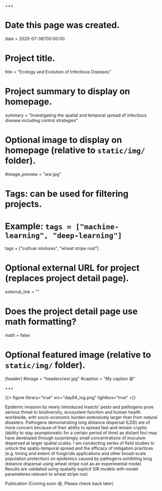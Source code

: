 +++
# Date this page was created.
date = 2020-07-08T00:00:00

# Project title.
title = "Ecology and Evolution of Infectious Diseases"

# Project summary to display on homepage.
summary = "Investigating the spatial and temporal spread of infectious disease including control strategies"

# Optional image to display on homepage (relative to `static/img/` folder).
#image_preview = "wsr.jpg"

# Tags: can be used for filtering projects.
# Example: `tags = ["machine-learning", "deep-learning"]`
tags = ["cultivar mixtures", "wheat stripe rust"]

# Optional external URL for project (replaces project detail page).
external_link = ""

# Does the project detail page use math formatting?
math = false

# Optional featured image (relative to `static/img/` folder).
[header]
#image = "headers/wsr.jpg"
#caption = "My caption :smile:"


+++

{{< figure library="true" src="day84_log.png" lightbox="true" >}}

Epidemic invasion by newly introduced insects’ pests and pathogens pose serious threat to biodiversity, ecosystem function and human health worldwide, with socio-economic burden extensively larger than from natural disasters. Pathogens demonstrating long distance dispersal (LDD) are of more concern because of their ability to spread fast and remain cryptic (ability to stay asymptomatic for a certain period of time) as distant foci may have developed through surprisingly small concentrations of inoculum dispersed at larger spatial scales. I am conducting series of field studies to unlock the spatio-temporal spread and the efficacy of mitigation practices (e.g. timing and extent of fungicide applications and other broad-scale population protection) on epidemics caused by pathogens exhibiting long distance dispersal using wheat stripe rust as an experimental model. Results are validated using spatailly explicit SIR models with model parameteres relevant to wheat stripe rust.

Publication (Coming soon :smile:, Please check back later)

